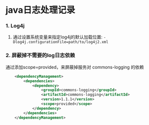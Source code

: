 # java日志处理记录


### 1. Log4j
1. 通过设置系统变量来指定log4j的默认加载位置: ``-Dlog4j.configurationFile=path/to/log4j2.xml``


### 2. 屏蔽掉不需要的log日志依赖

通过添加scope=provided，来屏蔽掉服务对  commons-logging 的依赖
```xml
    <dependencyManagement>
        <dependencies>
            <dependency>
                <groupId>commons-logging</groupId>
                <artifactId>commons-logging</artifactId>
                <version>1.1.1</version>
                <scope>provided</scope>
            </dependency>
        </dependencies>
    </dependencyManagement>

```
